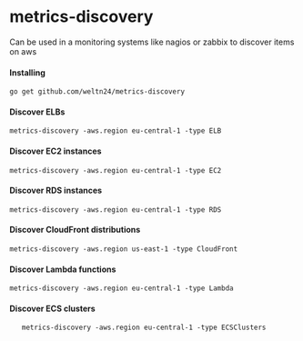 # metrics-discovery
Can be used in a monitoring systems like nagios or zabbix to discover items on aws 

#### Installing
	go get github.com/weltn24/metrics-discovery

#### Discover ELBs
	
	metrics-discovery -aws.region eu-central-1 -type ELB

#### Discover EC2 instances

	metrics-discovery -aws.region eu-central-1 -type EC2

#### Discover RDS instances

	metrics-discovery -aws.region eu-central-1 -type RDS

#### Discover CloudFront distributions

	metrics-discovery -aws.region us-east-1 -type CloudFront

#### Discover Lambda functions

	metrics-discovery -aws.region eu-central-1 -type Lambda

#### Discover ECS clusters

       metrics-discovery -aws.region eu-central-1 -type ECSClusters


